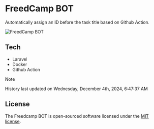 # FreedCamp BOT

Automatically assign an ID before the task title based on Github Action.

![FreedCamp BOT](https://repository-images.githubusercontent.com/737932867/7d34798b-2680-471c-b089-a78a718d3d6a)

## Tech

- Laravel
- Docker
- Github Action

> [!NOTE]  
> History last updated on Wednesday, December 4th, 2024, 6:47:37 AM

## License

The Freedcamp BOT is open-sourced software licensed under the [MIT license](https://opensource.org/licenses/MIT).
